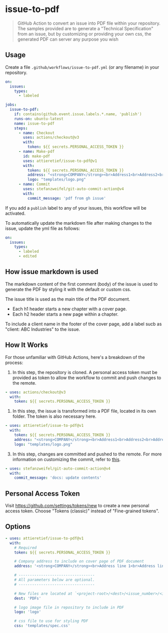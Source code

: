 # issue-to-pdf
> GitHub Action to convert an issue into PDF file within your repository.
> The samples provided are to generate a "Technical Specification" from an issue, but by customizing or 
> providing your own css, the generated PDF can server any purpose you wish

## Usage

Create a file `.github/workflows/issue-to-pdf.yml` (or any filename) in your repository.

```yml
on:
  issues:
    types:
      - labeled

jobs:
  issue-to-pdf:
    if: contains(github.event.issue.labels.*.name, 'publish')
    runs-on: ubuntu-latest
    name: issue-to-pdf
    steps:
      - name: Checkout
        uses: actions/checkout@v3
        with:
          token: ${{ secrets.PERSONAL_ACCESS_TOKEN }}
      - name: Make-pdf
        id: make-pdf
        uses: attieretief/issue-to-pdf@v1
        with:
          token: ${{ secrets.PERSONAL_ACCESS_TOKEN }}
          address: "<strong>COMPANY</strong><br>Address1<br>Address2<br>Address3<br>Address4<br>homepage"
          logo: "templates/logo.png"
      - name: Commit
        uses: stefanzweifel/git-auto-commit-action@v4
        with:
          commit_message: 'pdf from gh issue'
```

If you add a `publish` label to any of your issues, this workflow will be activated.

To automatically update the markdown file after making changes to the issue, update the yml file as follows:

```yml
on:
  issues:
    types:
      - labeled
      - edited
```

## How issue markdown is used

The markdown content of the first comment (body) of the issue is used to generate the PDF by styling it with the default or custom css.

The issue title is used as the main title of the PDF document.

- Each h1 header starts a new chapter with a cover page.
- Each h2 header starts a new page within a chapter.

To include a client name in the footer of the cover page, add a label sucb as "client: ABC Industries" to the issue.

## How It Works

For those unfamiliar with GitHub Actions, here's a breakdown of the process:

1. In this step, the repository is cloned. A personal access token must be provided as token to allow the workflow to commit and push changes to the remote.

```yml
- uses: actions/checkout@v3
  with:
    token: ${{ secrets.PERSONAL_ACCESS_TOKEN }}
```

1. In this step, the issue is transformed into a PDF file, located in its own folder. The token is also necessary here.

```yml
- uses: attieretief/issue-to-pdf@v1
  with:
    token: ${{ secrets.PERSONAL_ACCESS_TOKEN }}
    address: "<strong>COMPANY</strong><br>Address1<br>Address2<br>Address3<br>Address4<br>homepage"
    logo: "templates/logo.png"
```

3. In this step, changes are committed and pushed to the remote. For more information on customizing the commit, refer to [this](https://github.com/stefanzweifel/git-auto-commit-action).

```yml
- uses: stefanzweifel/git-auto-commit-action@v4
  with:
    commit_message: 'docs: update contents'
```

## Personal Access Token

Visit https://github.com/settings/tokens/new to create a new personal access token. Choose "Tokens (classic)" instead of "Fine-grained tokens".

## Options

```yml
- uses: attieretief/issue-to-pdf@v1
  with:
    # Required
    token: ${{ secrets.PERSONAL_ACCESS_TOKEN }}

    # Company address to include on cover page of PDF document
    address: '<strong>COMPANY</strong><br>Address line 1<br>Address line 2<br>Address line 3<br>Address line 4<br>Company web address'

    # ----------------------------------
    # All parameters below are optional.
    # ----------------------------------

    # New files are located at `<project-root>/<dest>/<issue_number>/<issue_number>.pdf`. (default: 'PDFs')
    dest: 'PDFs'

    # logo image file in repository to include in PDF
    logo: 'logo'

    # css file to use for styling PDF
    css: 'templates/spec.css'
```
